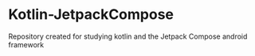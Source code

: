 # Kotlin-JetpackCompose
Repository created for studying kotlin and the Jetpack Compose android framework
